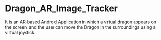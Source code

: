 # Dragon_AR_Image_Tracker
It is an AR-based Android Application in which a virtual dragon appears on the screen, and the user can move the Dragon in the surroundings using a virtual joystick.
